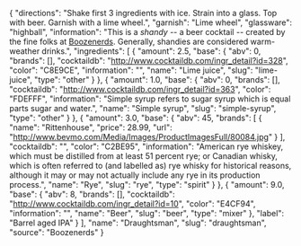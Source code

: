 {
    "directions": "Shake first 3 ingredients with ice. Strain into a glass. Top with beer. Garnish with a lime wheel.",
    "garnish": "Lime wheel",
    "glassware": "highball",
    "information": "This is a *shandy* -- a beer cocktail -- created by the fine folks at [Boozenerds](http://boozenerds.com/2014/10/26/shandies/).  Generally, shandies are considered warm-weather drinks.",
    "ingredients": [
        {
            "amount": 2.5,
            "base": {
                "abv": 0,
                "brands": [],
                "cocktaildb": "http://www.cocktaildb.com/ingr_detail?id=328",
                "color": "C8E9CE",
                "information": "",
                "name": "Lime juice",
                "slug": "lime-juice",
                "type": "other"
            }
        },
        {
            "amount": 1.0,
            "base": {
                "abv": 0,
                "brands": [],
                "cocktaildb": "http://www.cocktaildb.com/ingr_detail?id=363",
                "color": "FDEFFF",
                "information": "Simple syrup refers to sugar syrup which is equal parts sugar and water.",
                "name": "Simple syrup",
                "slug": "simple-syrup",
                "type": "other"
            }
        },
        {
            "amount": 3.0,
            "base": {
                "abv": 45,
                "brands": [
                    {
                        "name": "Rittenhouse",
                        "price": 28.99,
                        "url": "http://www.bevmo.com/Media/Images/ProductImagesFull/80084.jpg"
                    }
                ],
                "cocktaildb": "",
                "color": "C2BE95",
                "information": "American rye whiskey, which must be distilled from at least 51 percent rye; or Canadian whisky, which is often referred to (and labelled as) rye whisky for historical reasons, although it may or may not actually include any rye in its production process.",
                "name": "Rye",
                "slug": "rye",
                "type": "spirit"
            }
        },
        {
            "amount": 9.0,
            "base": {
                "abv": 8,
                "brands": [],
                "cocktaildb": "http://www.cocktaildb.com/ingr_detail?id=10",
                "color": "E4CF94",
                "information": "",
                "name": "Beer",
                "slug": "beer",
                "type": "mixer"
            },
            "label": "Barrel aged IPA"
        }
    ],
    "name": "Draughtsman",
    "slug": "draughtsman",
    "source": "Boozenerds"
}
